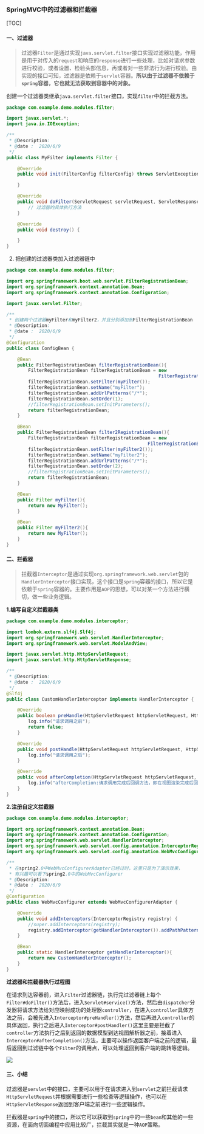 ### SpringMVC中的过滤器和拦截器

[TOC]

#### 一、过滤器

> ​	过滤器`Filter`是通过实现`java.servlet.filter`接口实现过滤器功能，作用是用于对传入的`request`和响应的`response`进行一些处理，比如对请求参数进行校验，或者设置、检验头部信息，再或者对一些非法行为进行校验。由实现的接口可知，过滤器是依赖于`servlet`容器。**所以由于过滤器不依赖于`spring`容器，它也就无法获取到容器中的对象。**

创建一个过滤器类继承`java.servlet.filter`接口，实现`filter`中的拦截方法。

```java
package com.example.demo.modules.filter;

import javax.servlet.*;
import java.io.IOException;

/**
 * @Description:
 * @date :  2020/6/9
 */
public class MyFilter implements Filter {

	@Override
	public void init(FilterConfig filterConfig) throws ServletException {

	}

	@Override
	public void doFilter(ServletRequest servletRequest, ServletResponse servletResponse, FilterChain filterChain) throws IOException, ServletException {
		// 过滤器的具体执行方法
	}

	@Override
	public void destroy() {

	}
}
```

2. 把创建的过滤器类加入过滤器链中

```java
package com.example.demo.modules.filter;

import org.springframework.boot.web.servlet.FilterRegistrationBean;
import org.springframework.context.annotation.Bean;
import org.springframework.context.annotation.Configuration;

import javax.servlet.Filter;

/**
 * 创建两个过滤器myFilter和myFilter2，并且分别添加到FilterRegistrationBean
 * @Description:
 * @date :  2020/6/9
 */
@Configuration
public class ConfigBean {

	@Bean
	public FilterRegistrationBean filterRegistrationBean(){
		FilterRegistrationBean filterRegistrationBean = new 
            											FilterRegistrationBean();
		filterRegistrationBean.setFilter(myFilter());
		filterRegistrationBean.setName("myFilter");
		filterRegistrationBean.addUrlPatterns("/*");
		filterRegistrationBean.setOrder(1);
		//filterRegistrationBean.setInitParameters();
		return filterRegistrationBean;
	}

	@Bean
	public FilterRegistrationBean filter2RegistrationBean(){
		FilterRegistrationBean filterRegistrationBean = new
            										FilterRegistrationBean();
		filterRegistrationBean.setFilter(myFilter2());
		filterRegistrationBean.setName("myFilter2");
		filterRegistrationBean.addUrlPatterns("/*");
		filterRegistrationBean.setOrder(2);
		//filterRegistrationBean.setInitParameters();
		return filterRegistrationBean;
	}

	@Bean
	public Filter myFilter(){
		return new MyFilter();
	}

	@Bean
	public Filter myFilter2(){
		return new MyFilter();
	}
}
```

#### 二、拦截器

> 拦截器`Interceptor`是通过实现`org.springframework.web.servlet`包的`HandlerInterceptor`接口实现，这个接口是`spring`容器的接口，所以它是依赖于`spring`容器的。主要作用是`AOP`的思想，可以对某一个方法进行横切，做一些业务逻辑。

**1.编写自定义拦截器类**

```java
package com.example.demo.modules.interceptor;

import lombok.extern.slf4j.Slf4j;
import org.springframework.web.servlet.HandlerInterceptor;
import org.springframework.web.servlet.ModelAndView;

import javax.servlet.http.HttpServletRequest;
import javax.servlet.http.HttpServletResponse;

/**
 * @Description:
 * @date :  2020/6/9
 */
@Slf4j
public class CustomHandlerInterceptor implements HandlerInterceptor {

	@Override
	public boolean preHandle(HttpServletRequest httpServletRequest, HttpServletResponse httpServletResponse, Object o) throws Exception {
		log.info("请求调用之前");
		return false;
	}

	@Override
	public void postHandle(HttpServletRequest httpServletRequest, HttpServletResponse httpServletResponse, Object o, ModelAndView modelAndView) throws Exception {
		log.info("请求调用之后");
	}

	@Override
	public void afterCompletion(HttpServletRequest httpServletRequest, HttpServletResponse httpServletResponse, Object o, Exception e) throws Exception {
		log.info("afterCompletion:请求调用完成后回调方法，即在视图渲染完成后回调");
	}
}

```

**2.注册自定义拦截器**

```java
package com.example.demo.modules.interceptor;

import org.springframework.context.annotation.Bean;
import org.springframework.context.annotation.Configuration;
import org.springframework.web.servlet.HandlerInterceptor;
import org.springframework.web.servlet.config.annotation.InterceptorRegistry;
import org.springframework.web.servlet.config.annotation.WebMvcConfigurerAdapter;

/**
 * 在spring2.0中WebMvcConfigurerAdapter已经过时，这里只是为了演示效果，
 * 有兴趣可以看下spring2.0中的WebMvcConfigurer
 * @Description:
 * @date :  2020/6/9
 */
@Configuration
public class WebMvcConfigurer extends WebMvcConfigurerAdapter {

	@Override
	public void addInterceptors(InterceptorRegistry registry) {
		//super.addInterceptors(registry);
		registry.addInterceptor(getHandlerInterceptor()).addPathPatterns("/*");
	}

	@Bean
	public static HandlerInterceptor getHandlerInterceptor(){
		return new CustomHandlerInterceptor();
	}
}

```

**过滤器和拦截器执行过程图**

​	在请求到达容器前，进入`Filter`过滤器链，执行完过滤器链上每个`Filter#doFilter()`方法后，进入`Servlet#service()`方法，然后由`dispatcher`分发器将请求方法给对应映射成功的处理器`controller`，在进入`controller`具体方法之前，会被先进入`Interceptor#preHandler()`方法，然后再进入`controller`的具体返回，执行之后进入`Interceptor#postHandler()`这里主要是拦截了`controller`方法执行之后到返回的数据模型到达视图解析器之前，接着进入`Interceptor#afterCompletion()`方法，主要可以操作返回客户端之前的逻辑，最后返回到过滤链中各个`Filter`的调用点，可以处理返回到客户端的跳转等逻辑。

![](https://gitee.com/jiangjiamin/image-bed/raw/master/upic/2020-11/GvwS1P.png)



#### 三、小结

​	过滤器是`servlet`中的接口，主要可以用于在请求进入到`servlet`之前拦截请求`HttpServletRequest`并根据需要进行一些检查等逻辑操作，也可以在`HttpServletResponse`返回到客户端之前进行一些逻辑操作。

​	拦截器是`spring`中的接口，所以它可以获取到`spring`中的一些`bean`和其他的一些资源，在面向切面编程中应用比较广，拦截其实就是一种`AOP`策略。


























